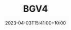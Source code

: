---
date: 2023-04-03T15:41:00+10:00
description: A boombox made from a Sankyo SCS-333 Cassette Deck with a break bar handle.
draft: false
icon: 2023-04-03-bgv4.webp
language: en
title: BGV4
link: https://www.instagram.com/p/Cqghk1RrvME/
alt: A photo of a boombox made from a Sankyo SCS-333 Cassette Deck with a break bar handle.

---